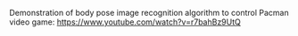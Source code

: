 Demonstration of body pose image recognition algorithm to control Pacman video game:
https://www.youtube.com/watch?v=r7bahBz9UtQ
